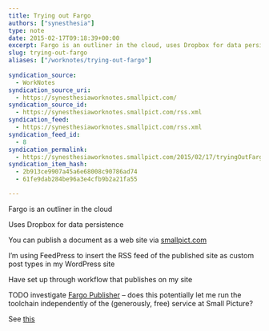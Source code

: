 ```yaml
---
title: Trying out Fargo
authors: ["synesthesia"]
type: note
date: 2015-02-17T09:18:39+00:00
excerpt: Fargo is an outliner in the cloud, uses Dropbox for data persistence. I'm using FeedPress to insert the RSS feed of the published site as custom post types in my WordPress site
slug: trying-out-fargo 
aliases: ["/worknotes/trying-out-fargo"]
        
syndication_source:
  - WorkNotes
syndication_source_uri:
  - https://synesthesiaworknotes.smallpict.com/
syndication_source_id:
  - https://synesthesiaworknotes.smallpict.com/rss.xml
syndication_feed:
  - https://synesthesiaworknotes.smallpict.com/rss.xml
syndication_feed_id:
  - 8
syndication_permalink:
  - https://synesthesiaworknotes.smallpict.com/2015/02/17/tryingOutFargo.html
syndication_item_hash:
  - 2b913ce9907a45a6e68008c90786ad74
  - 61fe9dab284be96a3e4cfb9b2a21fa55

---
```

Fargo is an outliner in the cloud

Uses Dropbox for data persistence

You can publish a document as a web site via [smallpict.com][1]

I&#8217;m using FeedPress to insert the RSS feed of the published site as custom post types in my WordPress site

Have set up through workflow that publishes on my site

TODO investigate [Fargo Publisher][2] &#8211; does this potentially let me run the toolchain independently of the (generously, free) service at Small Picture?

See [this][3]

 [1]: https://synesthesiaworknotes.smallpict.com/2015/02/17/smallpict.com
 [2]: https://github.com/scripting/fargoPublisher
 [3]: https://fargo.io/docs/contentManagement/runningYourOwnServer.html
